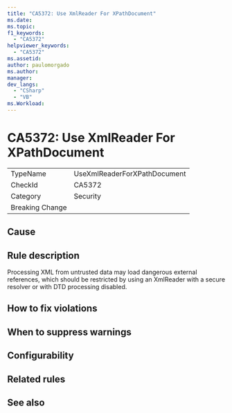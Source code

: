 ```yaml
---
title: "CA5372: Use XmlReader For XPathDocument"
ms.date:
ms.topic:
f1_keywords:
  - "CA5372"
helpviewer_keywords:
  - "CA5372"
ms.assetid:
author: paulomorgado
ms.author:
manager:
dev_langs:
  - "CSharp" 
  - "VB"
ms.Workload:
---
```

# CA5372: Use XmlReader For XPathDocument

|||
|-|-|
|TypeName|UseXmlReaderForXPathDocument|
|CheckId|CA5372|
|Category|Security|
|Breaking Change||

## Cause

## Rule description

Processing XML from untrusted data may load dangerous external references, which should be restricted by using an XmlReader with a secure resolver or with DTD processing disabled.

## How to fix violations

## When to suppress warnings

## Configurability

## Related rules

## See also

